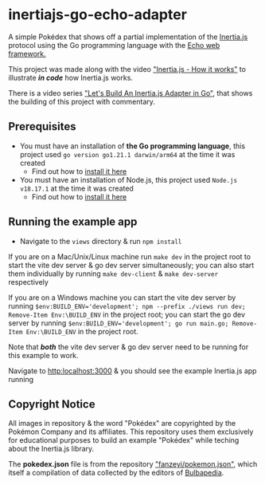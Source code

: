 # inertiajs-go-echo-adapter

A simple Pokédex that shows off a partial implementation of the [Inertia.js](https://inertiajs.com) protocol using the Go programming language with the [Echo web framework.](https://echo.labstack.com)

This project was made along with the video ["Inertia.js - How it works"](https://www.youtube.com/watch?v=MmQgm9EGP_U) to illustrate ***in code*** how Inertia.js works.

There is a video series ["Let's Build An Inertia.js Adapter in Go"](https://www.youtube.com/watch?v=2THwHiRf8Vg&list=PLSkOWppXkXWRELTBMtwLenv88_Q-aJVcm), that shows the building of this project with commentary.

## Prerequisites

- You must have an installation of **the Go programming language**, this project used `go version go1.21.1 darwin/arm64` at the time it was created
    - Find out how to [install it here](https://go.dev/doc/install)
- You must have an installation of Node.js, this project used `Node.js v18.17.1` at the time it was created
    - Find out how to [install it here](https://nodejs.org/en/learn/getting-started/how-to-install-nodejs)

## Running the example app

- Navigate to the `views` directory & run `npm install`

If you are on a Mac/Unix/Linux machine run `make dev` in the project root to start the vite dev server & go dev server simultaneously; you can also start them individually by running `make dev-client` & `make dev-server` respectively

If you are on a Windows machine you can start the vite dev server by running `$env:BUILD_ENV='development'; npm --prefix ./views run dev; Remove-Item Env:\BUILD_ENV` in the project root; you can start the go dev server by running `$env:BUILD_ENV='development'; go run main.go; Remove-Item Env:\BUILD_ENV` in the project root.

Note that ***both*** the vite dev server & go dev server need to be running for this example to work.

Navigate to [http:localhost:3000](http:localhost:3000) & you should see the example Inertia.js app running

## Copyright Notice

All images in repository & the word "Pokédex" are copyrighted by the Pokémon Company and its affiliates. This repository uses them exclusively for educational purposes to build an example "Pokédex" while teching about the Inertia.js library.

The **pokedex.json** file is from the repository ["fanzeyi/pokemon.json"](https://github.com/fanzeyi/pokemon.json), which itself 
a compilation of data collected by the editors of [Bulbapedia](https://bulbapedia.bulbagarden.net/wiki/Main_Page).
